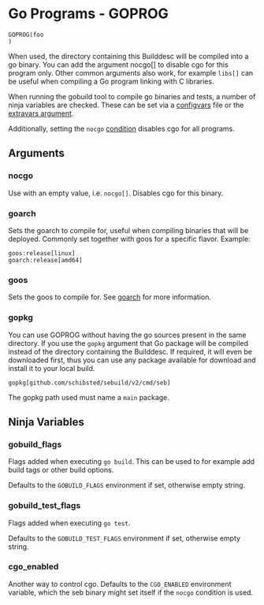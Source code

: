 # Go Programs - GOPROG

    GOPROG(foo
    )

When used, the directory containing this Builddesc will be compiled into a go
binary. You can add the argument nocgo[] to disable cgo for this program
only. Other common arguments also work, for example `libs[]` can be useful
when compiling a Go program linking with C libraries.

When running the gobuild tool to compile go binaries and tests, a number of
ninja variables are checked. These can be set via a
[configvars](config.md#configvars) file or the [extravars
argument](../arguments/extravars.md).

Additionally, setting the `nocgo` [condition](../conditions.md) disables cgo
for all programs.

## Arguments

### nocgo

Use with an empty value, i.e. `nocgo[]`. Disables cgo for this binary.

### goarch

Sets the goarch to compile for, useful when compiling binaries that will be
deployed. Commonly set together with goos for a specific flavor.
Example:

	goos:release[linux]
	goarch:release[amd64]

### goos

Sets the goos to compile for. See [goarch](#goarch) for more information.

### gopkg

You can use GOPROG without having the go sources present in the same directory.
If you use the `gopkg` argument that Go package will be compiled instead of the
directory containing the Builddesc. If required, it will even be downloaded
first, thus you can use any package available for download and install it
to your local build.

	gopkg[github.com/schibsted/sebuild/v2/cmd/seb]

The gopkg path used must name a `main` package.

## Ninja Variables

### gobuild_flags
Flags added when executing `go build`. This can be used to for example add
build tags or other build options.

Defaults to the `GOBUILD_FLAGS` environment if set, otherwise empty string.

### gobuild_test_flags
Flags added when executing `go test`.

Defaults to the `GOBUILD_TEST_FLAGS` environment if set, otherwise empty string.

### cgo_enabled

Another way to control cgo. Defaults to the `CGO_ENABLED` environment variable,
which the seb binary might set itself if the `nocgo` condition is used.
